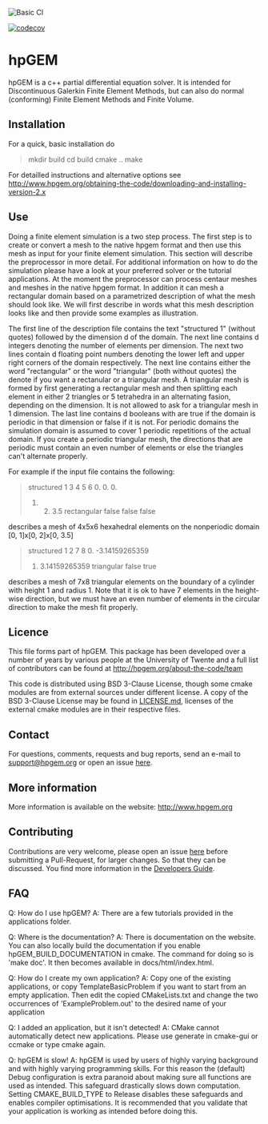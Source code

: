 ![Basic CI](https://github.com/JensWehner/hpgem/workflows/Basic%20CI/badge.svg) 

[![codecov](https://codecov.io/gh/JensWehner/hpgem/branch/master/graph/badge.svg)](https://codecov.io/gh/JensWehner/hpgem)



<Fancy ascII logo goes here>

# hpGEM

hpGEM is a c++ partial differential equation solver. It is intended for Discontinuous Galerkin Finite Element Methods, but can also do normal (conforming) Finite Element Methods and Finite Volume.

## Installation

For a quick, basic installation do

> mkdir build
> cd build
> cmake ..
> make 

For detailled instructions and alternative options see http://www.hpgem.org/obtaining-the-code/downloading-and-installing-version-2.x

## Use

Doing a finite element simulation is a two step process. The first step is to create or convert a mesh to the native hpgem format and then use this mesh as input for your finite element simulation. This section will describe the preprocessor in more detail. For additional information on how to do the simulation please have a look at your preferred solver or the tutorial applications. At the moment the preprocessor can process centaur meshes and meshes in the native hpgem format. In addition it can mesh a rectangular domain based on a parametrized description of what the mesh should look like. We will first describe in words what this mesh description looks like and then provide some examples as illustration. 

The first line of the description file contains the text "structured 1" (without quotes) followed by the dimension d of the domain. The next line contains d integers denoting the number of elements per dimension. The next two lines contain d floating point numbers denoting the lower left and upper right corners of the domain respectively. The next line contains either the word "rectangular" or the word "triangular" (both without quotes) the denote if you want a rectanular or a triangular mesh. A triangular mesh is formed by first generating a rectangular mesh and then splitting each element in either 2 triangles or 5 tetrahedra in an alternating fasion, depending on the dimension. It is not allowed to ask for a triangular mesh in 1 dimension. The last line contains d booleans with are true if the domain is periodic in that dimension or false if it is not. For periodic domains the simulation domain is assumed to cover 1 periodic repetitions of the actual domain. If you create a periodic triangular mesh, the directions that are periodic must contain an even number of elements or else the triangles can't alternate properly.

For example if the input file contains the following:

> structured 1 3
> 4 5 6
> 0. 0. 0.
> 1. 2. 3.5
> rectangular
> false false false

describes a mesh of 4x5x6 hexahedral elements on the nonperiodic domain [0, 1]x[0, 2]x[0, 3.5]

> structured 1 2
> 7 8
> 0. -3.14159265359
> 1. 3.14159265359
> triangular
> false true

describes a mesh of 7x8 triangular elements on the boundary of a cylinder with height 1 and radius 1. Note that it is ok to have 7 elements in the height-wise direction, but we must have an even number of elements in the circular direction to make the mesh fit properly.

## Licence

 This file forms part of hpGEM. This package has been developed over a number of years by various people at the University of Twente and a full list of contributors can be found at
 http://hpgem.org/about-the-code/team
 
 This code is distributed using BSD 3-Clause License, though some cmake modules are from external sources under 
 different license. A copy of the BSD 3-Clause License may be found in [LICENSE.md](LICENSE.md), licenses of the external 
 cmake modules are in their respective files.
 
## Contact
 
For questions, comments, requests and bug reports, send an e-mail to support@hpgem.org or open an issue [here](https://github.com/hpgem/hpgem/issues).
 
## More information
 
More information is available on the website: http://www.hpgem.org

## Contributing

Contributions are very welcome, please open an issue [here](https://github.com/hpgem/hpgem/issues) before submitting a Pull-Request, for larger changes. So that they can be discussed. You find more information in the [Developers Guide](https://github.com/hpgem/hpgem/blob/master/DEVELOPERS_GUIDE.md).

## FAQ

Q: How do I use hpGEM?
A: There are a few tutorials provided in the applications folder.

Q: Where is the documentation?
A: There is documentation on the website. You can also locally build the documentation if you enable hpGEM_BUILD_DOCUMENTATION in cmake. The command for doing so is 'make doc'. It then becomes available in docs/html/index.html.

Q: How do I create my own application?
A: Copy one of the existing applications, or copy TemplateBasicProblem if you want to start from an empty application. Then edit the copied CMakeLists.txt and change the two occurrences of 'ExampleProblem.out' to the desired name of your application

Q: I added an application, but it isn't detected!
A: CMake cannot automatically detect new applications. Please use generate in cmake-gui or ccmake or type cmake again.

Q: hpGEM is slow!
A: hpGEM is used by users of highly varying background and with highly varying programming skills. For this reason the (default) Debug configuration is extra paranoid about making sure all functions are used as intended. This safeguard drastically slows down computation. Setting CMAKE_BUILD_TYPE to Release disables these safeguards and enables compiler optimisations. It is recommended that you validate that your application is working as intended before doing this.
